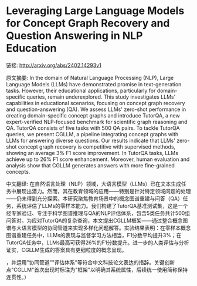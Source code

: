 # Leveraging Large Language Models for Concept Graph Recovery and Question Answering in NLP Education

链接: http://arxiv.org/abs/2402.14293v1

原文摘要:
In the domain of Natural Language Processing (NLP), Large Language Models
(LLMs) have demonstrated promise in text-generation tasks. However, their
educational applications, particularly for domain-specific queries, remain
underexplored. This study investigates LLMs' capabilities in educational
scenarios, focusing on concept graph recovery and question-answering (QA). We
assess LLMs' zero-shot performance in creating domain-specific concept graphs
and introduce TutorQA, a new expert-verified NLP-focused benchmark for
scientific graph reasoning and QA. TutorQA consists of five tasks with 500 QA
pairs. To tackle TutorQA queries, we present CGLLM, a pipeline integrating
concept graphs with LLMs for answering diverse questions. Our results indicate
that LLMs' zero-shot concept graph recovery is competitive with supervised
methods, showing an average 3% F1 score improvement. In TutorQA tasks, LLMs
achieve up to 26% F1 score enhancement. Moreover, human evaluation and analysis
show that CGLLM generates answers with more fine-grained concepts.

中文翻译:
在自然语言处理（NLP）领域，大语言模型（LLMs）已在文本生成任务中展现出潜力。然而，其在教育领域的应用——特别是针对特定领域问题的处理——仍未得到充分探索。本研究聚焦教育场景中的概念图谱重建与问答（QA）任务，系统评估了LLMs的零样本能力。我们构建了TutorQA基准测试集，这是一个经专家验证、专注于科学图谱推理与QA的NLP评估体系，包含5类任务共计500组问答对。为应对TutorQA的复杂查询，本文提出CGLLM框架——通过整合概念图谱与大语言模型的协同管道来实现多样化问题解答。实验结果表明：在零样本概念图谱重建任务中，LLMs的表现与监督学习方法相当，F1分数平均提升3%；在TutorQA任务中，LLMs最高可获得26%的F1分数提升。进一步的人类评估与分析证实，CGLLM生成的答案具有更细粒度的概念呈现。

，并运用"协同管道""评估体系"等符合中文科技论文表达的措辞。关键创新点"CGLLM"首次出现时标注为"框架"以明确其系统属性，后续统一使用简称保持连贯性。）
